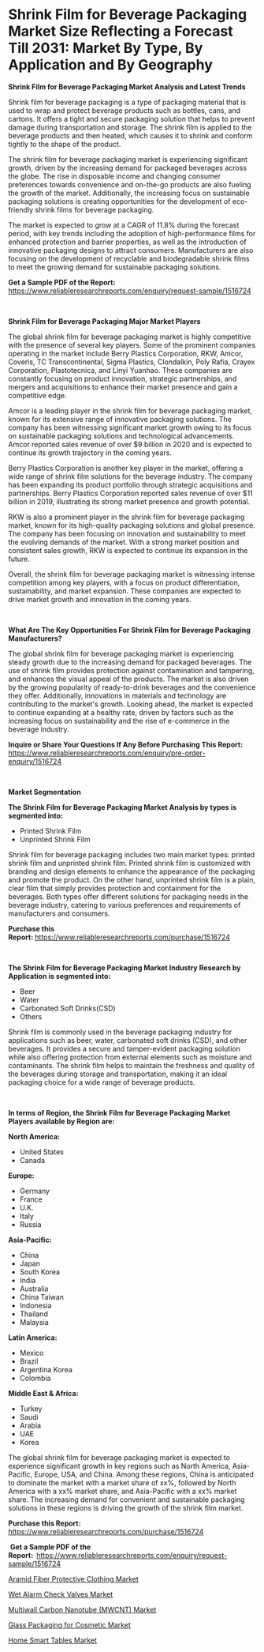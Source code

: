 <p><h1>Shrink Film for Beverage Packaging Market Size Reflecting a Forecast Till 2031: Market By Type, By Application and By Geography</h1></p><p><strong>Shrink Film for Beverage Packaging Market Analysis and Latest Trends</strong></p>
<p><p>Shrink film for beverage packaging is a type of packaging material that is used to wrap and protect beverage products such as bottles, cans, and cartons. It offers a tight and secure packaging solution that helps to prevent damage during transportation and storage. The shrink film is applied to the beverage products and then heated, which causes it to shrink and conform tightly to the shape of the product.</p><p>The shrink film for beverage packaging market is experiencing significant growth, driven by the increasing demand for packaged beverages across the globe. The rise in disposable income and changing consumer preferences towards convenience and on-the-go products are also fueling the growth of the market. Additionally, the increasing focus on sustainable packaging solutions is creating opportunities for the development of eco-friendly shrink films for beverage packaging.</p><p>The market is expected to grow at a CAGR of 11.8% during the forecast period, with key trends including the adoption of high-performance films for enhanced protection and barrier properties, as well as the introduction of innovative packaging designs to attract consumers. Manufacturers are also focusing on the development of recyclable and biodegradable shrink films to meet the growing demand for sustainable packaging solutions.</p></p>
<p><strong>Get a Sample PDF of the Report:&nbsp;</strong> <a href="https://www.reliableresearchreports.com/enquiry/request-sample/1516724">https://www.reliableresearchreports.com/enquiry/request-sample/1516724</a></p>
<p>&nbsp;</p>
<p><strong>Shrink Film for Beverage Packaging Major Market Players</strong></p>
<p><p>The global shrink film for beverage packaging market is highly competitive with the presence of several key players. Some of the prominent companies operating in the market include Berry Plastics Corporation, RKW, Amcor, Coveris, TC Transcontinental, Sigma Plastics, Clondalkin, Poly Rafia, Crayex Corporation, Plastotecnica, and Linyi Yuanhao. These companies are constantly focusing on product innovation, strategic partnerships, and mergers and acquisitions to enhance their market presence and gain a competitive edge.</p><p>Amcor is a leading player in the shrink film for beverage packaging market, known for its extensive range of innovative packaging solutions. The company has been witnessing significant market growth owing to its focus on sustainable packaging solutions and technological advancements. Amcor reported sales revenue of over $9 billion in 2020 and is expected to continue its growth trajectory in the coming years.</p><p>Berry Plastics Corporation is another key player in the market, offering a wide range of shrink film solutions for the beverage industry. The company has been expanding its product portfolio through strategic acquisitions and partnerships. Berry Plastics Corporation reported sales revenue of over $11 billion in 2019, illustrating its strong market presence and growth potential.</p><p>RKW is also a prominent player in the shrink film for beverage packaging market, known for its high-quality packaging solutions and global presence. The company has been focusing on innovation and sustainability to meet the evolving demands of the market. With a strong market position and consistent sales growth, RKW is expected to continue its expansion in the future.</p><p>Overall, the shrink film for beverage packaging market is witnessing intense competition among key players, with a focus on product differentiation, sustainability, and market expansion. These companies are expected to drive market growth and innovation in the coming years.</p></p>
<p>&nbsp;</p>
<p><strong>What Are The Key Opportunities For Shrink Film for Beverage Packaging Manufacturers?</strong></p>
<p><p>The global shrink film for beverage packaging market is experiencing steady growth due to the increasing demand for packaged beverages. The use of shrink film provides protection against contamination and tampering, and enhances the visual appeal of the products. The market is also driven by the growing popularity of ready-to-drink beverages and the convenience they offer. Additionally, innovations in materials and technology are contributing to the market's growth. Looking ahead, the market is expected to continue expanding at a healthy rate, driven by factors such as the increasing focus on sustainability and the rise of e-commerce in the beverage industry.</p></p>
<p><strong>Inquire or Share Your Questions If Any Before Purchasing This Report:</strong> <a href="https://www.reliableresearchreports.com/enquiry/pre-order-enquiry/1516724">https://www.reliableresearchreports.com/enquiry/pre-order-enquiry/1516724</a></p>
<p>&nbsp;</p>
<p><strong>Market Segmentation</strong></p>
<p><strong>The Shrink Film for Beverage Packaging Market Analysis by types is segmented into:</strong></p>
<p><ul><li>Printed Shrink Film</li><li>Unprinted Shrink Film</li></ul></p>
<p><p>Shrink film for beverage packaging includes two main market types: printed shrink film and unprinted shrink film. Printed shrink film is customized with branding and design elements to enhance the appearance of the packaging and promote the product. On the other hand, unprinted shrink film is a plain, clear film that simply provides protection and containment for the beverages. Both types offer different solutions for packaging needs in the beverage industry, catering to various preferences and requirements of manufacturers and consumers.</p></p>
<p><strong>Purchase this Report:&nbsp;</strong><a href="https://www.reliableresearchreports.com/purchase/1516724">https://www.reliableresearchreports.com/purchase/1516724</a></p>
<p>&nbsp;</p>
<p><strong>The Shrink Film for Beverage Packaging Market Industry Research by Application is segmented into:</strong></p>
<p><ul><li>Beer</li><li>Water</li><li>Carbonated Soft Drinks(CSD)</li><li>Others</li></ul></p>
<p><p>Shrink film is commonly used in the beverage packaging industry for applications such as beer, water, carbonated soft drinks (CSD), and other beverages. It provides a secure and tamper-evident packaging solution while also offering protection from external elements such as moisture and contaminants. The shrink film helps to maintain the freshness and quality of the beverages during storage and transportation, making it an ideal packaging choice for a wide range of beverage products.</p></p>
<p>&nbsp;</p>
<p><strong>In terms of Region, the Shrink Film for Beverage Packaging Market Players available by Region are:</strong></p>
<p>
    <p> <strong> North America: </strong>
        <ul>
            <li>United States</li>
            <li>Canada</li>
        </ul>
        </p> 
    <p> <strong> Europe: </strong>
        <ul>
            <li>Germany</li>
            <li>France</li>
            <li>U.K.</li>
            <li>Italy</li>
            <li>Russia</li>
        </ul>
        </p> 
    <p> <strong> Asia-Pacific: </strong>
        <ul>
            <li>China</li>
            <li>Japan</li>
            <li>South Korea</li>
            <li>India</li>
            <li>Australia</li>
            <li>China Taiwan</li>
            <li>Indonesia</li>
            <li>Thailand</li>
            <li>Malaysia</li>
        </ul>
        </p> 
    <p> <strong> Latin America: </strong>
        <ul>
            <li>Mexico</li>
            <li>Brazil</li>
            <li>Argentina Korea</li>
            <li>Colombia</li>
        </ul>
        </p> 
    <p> <strong> Middle East & Africa: </strong>
        <ul>
            <li>Turkey</li>
            <li>Saudi</li>
            <li>Arabia</li>
            <li>UAE</li>
            <li>Korea</li>
        </ul>
    </p>
    </p>
<p><p>The global shrink film for beverage packaging market is expected to experience significant growth in key regions such as North America, Asia-Pacific, Europe, USA, and China. Among these regions, China is anticipated to dominate the market with a market share of xx%, followed by North America with a xx% market share, and Asia-Pacific with a xx% market share. The increasing demand for convenient and sustainable packaging solutions in these regions is driving the growth of the shrink film market.</p></p>
<p><strong>Purchase this Report: </strong><a href="https://www.reliableresearchreports.com/purchase/1516724">https://www.reliableresearchreports.com/purchase/1516724</a></p>
<p>&nbsp;<strong>Get a Sample PDF of the Report:&nbsp;&nbsp;</strong><a href="https://www.reliableresearchreports.com/enquiry/request-sample/1516724">https://www.reliableresearchreports.com/enquiry/request-sample/1516724</a></p>
<p><strong></strong></p>
<p><p><a href="https://flame-sidecar-702.notion.site/Insights-into-Aramid-Fiber-Protective-Clothing-Market-Size-Analysing-Market-Share-Trends-and-Grow-eb4bd52e39d2497094b98dcbcf273d65">Aramid Fiber Protective Clothing Market</a></p><p><a href="https://issuu.com/reportprime-2/docs/wet-alarm-check-valves-market-size-2030.pptx">Wet Alarm Check Valves Market</a></p><p><a href="https://view.publitas.com/reportprime-1/multiwall-carbon-nanotube-mwcnt-market-size-growth-and-forecast-from-2024-2031/">Multiwall Carbon Nanotube (MWCNT) Market</a></p><p><a href="https://github.com/okotobwrhuteie/Market-Research-Report-List-1/blob/main/glass-packaging-for-cosmetic-market.md">Glass Packaging for Cosmetic Market</a></p><p><a href="https://github.com/myacatherineblakecaczo9vcsw/Market-Research-Report-List-1/blob/main/home-smart-tables-market.md">Home Smart Tables Market</a></p></p>